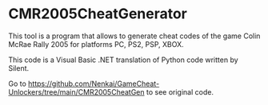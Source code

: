 # CMR2005CheatGenerator
This tool is a program that allows to generate cheat codes of the game Colin McRae Rally 2005 for platforms PC, PS2, PSP, XBOX.

This code is a Visual Basic .NET translation of Python code written by Silent.

Go to https://github.com/Nenkai/GameCheat-Unlockers/tree/main/CMR2005CheatGen to see original code.
